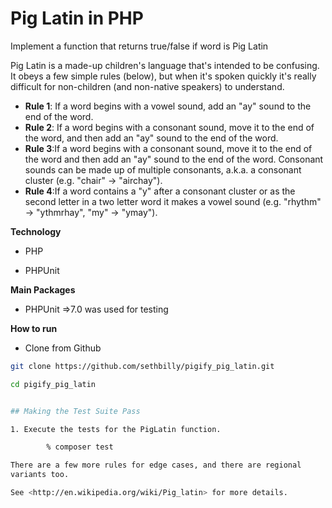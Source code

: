 # Pig Latin in PHP

Implement a function that returns true/false if word is Pig Latin

Pig Latin is a made-up children's language that's intended to be
confusing. It obeys a few simple rules (below), but when it's spoken
quickly it's really difficult for non-children (and non-native speakers)
to understand.


- **Rule 1**: If a word begins with a vowel sound, add an "ay" sound to
  the end of the word.
- **Rule 2**: If a word begins with a consonant sound, move it to the
  end of the word, and then add an "ay" sound to the end of the word.
- **Rule 3**:If a word begins with a consonant sound, move it to the end 
  of the word and then add an "ay" sound to the end of the word. Consonant 
  sounds can be made up of multiple consonants, a.k.a. a consonant cluster 
  (e.g. "chair" -> "airchay").
- **Rule 4**:If a word contains a "y" after a consonant cluster or as the 
  second letter in a two letter word it makes a vowel sound 
  (e.g. "rhythm" -> "ythmrhay", "my" -> "ymay").


**Technology**

- PHP

- PHPUnit


 **Main Packages**

- PHPUnit =>7.0 was used for testing


 **How to run**
- Clone from Github
```bash
git clone https://github.com/sethbilly/pigify_pig_latin.git

cd pigify_pig_latin


## Making the Test Suite Pass

1. Execute the tests for the PigLatin function.

        % composer test

There are a few more rules for edge cases, and there are regional
variants too.

See <http://en.wikipedia.org/wiki/Pig_latin> for more details.
